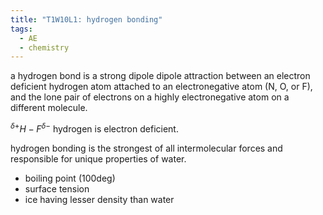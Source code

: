 ```yaml
---
title: "T1W10L1: hydrogen bonding"
tags:
  - AE
  - chemistry
---
```


a hydrogen bond is a strong dipole dipole attraction between an electron deficient hydrogen atom attached to an electronegative atom (N, O, or F), and the lone pair of electrons on a highly electronegative atom on a different molecule.

$^{\delta+}H-F^{\delta-}$
hydrogen is electron deficient.

hydrogen bonding is the strongest of all intermolecular forces and responsible for unique properties of water.

- boiling point (100deg)
- surface tension
- ice having lesser density than water

